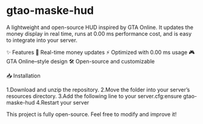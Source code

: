 # gtao-maske-hud
A lightweight and open-source HUD inspired by GTA Online.
It updates the money display in real time, runs at 0.00 ms performance cost, and is easy to integrate into your server.

✨ Features
🔄 Real-time money updates
⚡ Optimized with 0.00 ms usage
🎮 GTA Online–style design
🛠️ Open-source and customizable

📥 Installation

1.Download and unzip the repository.
2.Move the folder into your server’s resources directory.
3.Add the following line to your server.cfg:ensure gtao-maske-hud
4.Restart your server

This project is fully open-source. Feel free to modify and improve it!
